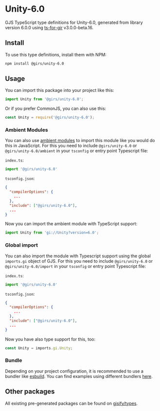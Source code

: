 
# Unity-6.0

GJS TypeScript type definitions for Unity-6.0, generated from library version 6.0.0 using [ts-for-gir](https://github.com/gjsify/ts-for-gir) v3.0.0-beta.16.

## Install

To use this type definitions, install them with NPM:
```bash
npm install @girs/unity-6.0
```

## Usage

You can import this package into your project like this:
```ts
import Unity from '@girs/unity-6.0';
```

Or if you prefer CommonJS, you can also use this:
```ts
const Unity = require('@girs/unity-6.0');
```

### Ambient Modules

You can also use [ambient modules](https://github.com/gjsify/ts-for-gir/tree/main/packages/cli#ambient-modules) to import this module like you would do this in JavaScript.
For this you need to include `@girs/unity-6.0` or `@girs/unity-6.0/ambient` in your `tsconfig` or entry point Typescript file:

`index.ts`:
```ts
import '@girs/unity-6.0'
```

`tsconfig.json`:
```json
{
  "compilerOptions": {
    ...
  },
  "include": ["@girs/unity-6.0"],
  ...
}
```

Now you can import the ambient module with TypeScript support: 

```ts
import Unity from 'gi://Unity?version=6.0';
```


### Global import

You can also import the module with Typescript support using the global `imports.gi` object of GJS.
For this you need to include `@girs/unity-6.0` or `@girs/unity-6.0/import` in your `tsconfig` or entry point Typescript file:

`index.ts`:
```ts
import '@girs/unity-6.0'
```

`tsconfig.json`:
```json
{
  "compilerOptions": {
    ...
  },
  "include": ["@girs/unity-6.0"],
  ...
}
```

Now you have also type support for this, too:

```ts
const Unity = imports.gi.Unity;
```

### Bundle

Depending on your project configuration, it is recommended to use a bundler like [esbuild](https://esbuild.github.io/). You can find examples using different bundlers [here](https://github.com/gjsify/ts-for-gir/tree/main/examples).

## Other packages

All existing pre-generated packages can be found on [gjsify/types](https://github.com/gjsify/types).

